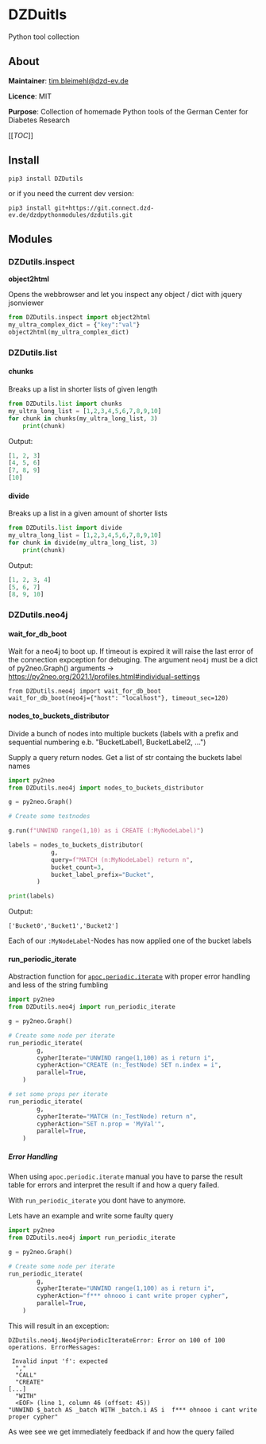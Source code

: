 # DZDuitls

Python tool collection

## About

**Maintainer**: tim.bleimehl@dzd-ev.de

**Licence**: MIT

**Purpose**: Collection of homemade Python tools of the German Center for Diabetes Research

[[_TOC_]]


## Install

`pip3 install DZDutils`

or if you need the current dev version:

`pip3 install git+https://git.connect.dzd-ev.de/dzdpythonmodules/dzdutils.git`


## Modules

### DZDutils.inspect

**object2html**

Opens the webbrowser and let you inspect any object / dict with jquery jsonviewer

```python
from DZDutils.inspect import object2html
my_ultra_complex_dict = {"key":"val"}
object2html(my_ultra_complex_dict)
``` 

### DZDutils.list

#### chunks

Breaks up a list in shorter lists of given length

```python
from DZDutils.list import chunks
my_ultra_long_list = [1,2,3,4,5,6,7,8,9,10]
for chunk in chunks(my_ultra_long_list, 3)
    print(chunk)
```

Output:

```python
[1, 2, 3]
[4, 5, 6]
[7, 8, 9]
[10]
``` 


#### divide

Breaks up a list in a given amount of shorter lists

```python
from DZDutils.list import divide
my_ultra_long_list = [1,2,3,4,5,6,7,8,9,10]
for chunk in divide(my_ultra_long_list, 3)
    print(chunk)
```

Output:

```python
[1, 2, 3, 4]
[5, 6, 7]
[8, 9, 10]
``` 

### DZDutils.neo4j


#### wait_for_db_boot

Wait for a neo4j to boot up. If timeout is expired it will raise the last error of the connection expception for debuging.
The argument `neo4j` must be a dict of py2neo.Graph() arguments -> https://py2neo.org/2021.1/profiles.html#individual-settings

```
from DZDutils.neo4j import wait_for_db_boot
wait_for_db_boot(neo4j={"host": "localhost"}, timeout_sec=120)
```


#### nodes_to_buckets_distributor

Divide a bunch of nodes into multiple buckets (labels with a prefix and sequential numbering e.b. "BucketLabel1, BucketLabel2, ...")

Supply a query return nodes. Get a list of str containg the buckets label names


```python
import py2neo
from DZDutils.neo4j import nodes_to_buckets_distributor

g = py2neo.Graph()

# Create some testnodes

g.run(f"UNWIND range(1,10) as i CREATE (:MyNodeLabel)")

labels = nodes_to_buckets_distributor(
            g,
            query=f"MATCH (n:MyNodeLabel) return n",
            bucket_count=3,
            bucket_label_prefix="Bucket",
        )

print(labels)
```
Output:

`['Bucket0','Bucket1','Bucket2']`

Each of our `:MyNodeLabel`-Nodes has now applied one of the bucket labels


#### run_periodic_iterate

Abstraction function for [`apoc.periodic.iterate`](https://neo4j.com/labs/apoc/4.1/overview/apoc.periodic/apoc.periodic.iterate/) with proper error handling and less of the string fumbling

```python
import py2neo
from DZDutils.neo4j import run_periodic_iterate

g = py2neo.Graph()

# Create some node per iterate
run_periodic_iterate(
        g,
        cypherIterate="UNWIND range(1,100) as i return i",
        cypherAction="CREATE (n:_TestNode) SET n.index = i",
        parallel=True,
    )

# set some props per iterate
run_periodic_iterate(
        g,
        cypherIterate="MATCH (n:_TestNode) return n",
        cypherAction="SET n.prop = 'MyVal'",
        parallel=True,
    )
```

##### Error Handling

When using `apoc.periodic.iterate` manual you have to parse the result table for errors and interpret the result if and how a query failed.


With `run_periodic_iterate` you dont have to anymore.

Lets have an example and write some faulty query

```python
import py2neo
from DZDutils.neo4j import run_periodic_iterate

g = py2neo.Graph()

# Create some node per iterate
run_periodic_iterate(
        g,
        cypherIterate="UNWIND range(1,100) as i return i",
        cypherAction="f*** ohnooo i cant write proper cypher",
        parallel=True,
    )
```

This will result in an exception: 

```
DZDutils.neo4j.Neo4jPeriodicIterateError: Error on 100 of 100 operations. ErrorMessages:

 Invalid input 'f': expected
  ","
  "CALL"
  "CREATE"
[...]
  "WITH"
  <EOF> (line 1, column 46 (offset: 45))
"UNWIND $_batch AS _batch WITH _batch.i AS i  f*** ohnooo i cant write proper cypher"
```

As wee see we get immediately feedback if and how the query failed

